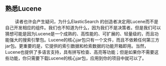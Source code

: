 ## 熟悉Lucene

<div>&nbsp;&nbsp;&nbsp;&nbsp;&nbsp;&nbsp;&nbsp;&nbsp;读者也许会产生疑问，为什么ElasticSearch 的创造者决定用Lucene而不是自己开发相应的组件。我们也不知道为什么，因为我们不是决策者。但是我们可以猜想可能是因为Lucene是一个成熟的、高性能的、可扩展的、轻量级的，而且功能强大的搜索引擎包。Lucene的核心jar包只有一个文件，而且不依赖任何第三方jar包。更重要的是，它提供的索引数据和检索数据的功能开箱即用。当然，Lucene也提供了多语言支持，具有拼写检查、高亮等功能；但是如果你不需要这些功能，你只需要下载Lucene的核心jar包，应用到你的项目中就可以了。
</div>







